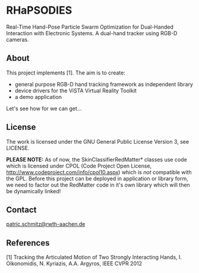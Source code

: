 # RHaPSODIES

Real-Time Hand-Pose Particle Swarm Optimization for Dual-Handed
Interaction with Electronic Systems. A dual-hand tracker using RGB-D
cameras.


## About

This project implements [1]. The aim is to create:

* general purpose RGB-D hand tracking framework as independent library
* device drivers for the ViSTA Virtual Reality Toolkit
* a demo application

Let's see how for we can get...


## License

The work is licensed under the GNU General Public License Version
3, see LICENSE.

**PLEASE NOTE:** As of now, the SkinClassifierRedMatter* classes use
code which is licensed under CPOL (Code Project Open License,
http://www.codeproject.com/info/cpol10.aspx) which is *not* compatible
with the GPL. Before this project can be deployed in application or
library form, we need to factor out the RedMatter code in it's own
library which will then be dynamically linked!


## Contact

patric.schmitz@rwth-aachen.de


## References

[1] Tracking the Articulated Motion of Two Strongly Interacting Hands,
I. Oikonomidis, N. Kyriazis, A.A. Argyros, IEEE CVPR 2012
